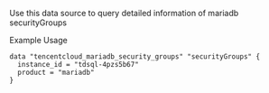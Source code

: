 Use this data source to query detailed information of mariadb securityGroups

Example Usage

```hcl
data "tencentcloud_mariadb_security_groups" "securityGroups" {
  instance_id = "tdsql-4pzs5b67"
  product = "mariadb"
}
```